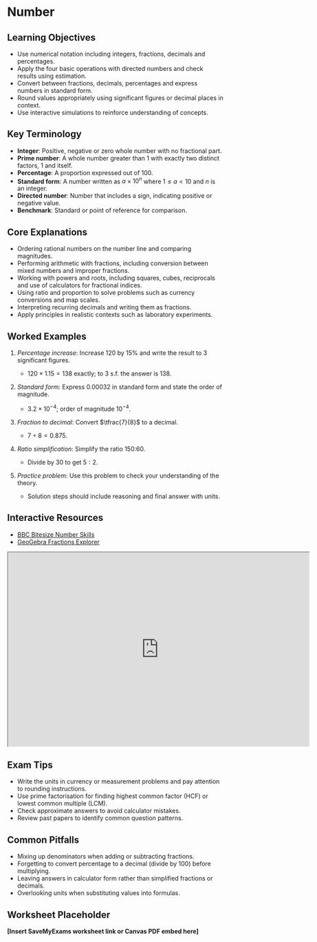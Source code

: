 # Number

## Learning Objectives
- Use numerical notation including integers, fractions, decimals and percentages.
- Apply the four basic operations with directed numbers and check results using estimation.
- Convert between fractions, decimals, percentages and express numbers in standard form.
- Round values appropriately using significant figures or decimal places in context.
- Use interactive simulations to reinforce understanding of concepts.

## Key Terminology
- **Integer**: Positive, negative or zero whole number with no fractional part.
- **Prime number**: A whole number greater than 1 with exactly two distinct factors, 1 and itself.
- **Percentage**: A proportion expressed out of 100.
- **Standard form**: A number written as $a\times10^n$ where $1\le a<10$ and $n$ is an integer.
- **Directed number**: Number that includes a sign, indicating positive or negative value.
- **Benchmark**: Standard or point of reference for comparison.

## Core Explanations
- Ordering rational numbers on the number line and comparing magnitudes.
- Performing arithmetic with fractions, including conversion between mixed numbers and improper fractions.
- Working with powers and roots, including squares, cubes, reciprocals and use of calculators for fractional indices.
- Using ratio and proportion to solve problems such as currency conversions and map scales.
- Interpreting recurring decimals and writing them as fractions.
- Apply principles in realistic contexts such as laboratory experiments.

## Worked Examples
1. *Percentage increase*: Increase 120 by 15% and write the result to 3 significant figures.
   - $120\times1.15=138$ exactly; to 3 s.f. the answer is 138.
2. *Standard form*: Express 0.00032 in standard form and state the order of magnitude.
   - $3.2\times10^{-4}$; order of magnitude $10^{-4}$.
3. *Fraction to decimal*: Convert $\tfrac{7}{8}$ to a decimal.
   - $7\div8=0.875$.
4. *Ratio simplification*: Simplify the ratio 150:60.
   - Divide by 30 to get $5:2$.

5. *Practice problem*: Use this problem to check your understanding of the theory.
   - Solution steps should include reasoning and final answer with units.
## Interactive Resources
- [BBC Bitesize Number Skills](https://www.bbc.co.uk/bitesize/topics/znmtsbk)
- [GeoGebra Fractions Explorer](https://www.geogebra.org/m/yh9pjg4a)
<iframe src="https://www.geogebra.org/material/iframe/id/yh9pjg4a/width/700/height/450/border/888888/rc/false/ai/false/sdz/false" width="700" height="450" title="Interactive simulation" loading="lazy"></iframe>

## Exam Tips
- Write the units in currency or measurement problems and pay attention to rounding instructions.
- Use prime factorisation for finding highest common factor (HCF) or lowest common multiple (LCM).
- Check approximate answers to avoid calculator mistakes.
- Review past papers to identify common question patterns.

## Common Pitfalls
- Mixing up denominators when adding or subtracting fractions.
- Forgetting to convert percentage to a decimal (divide by 100) before multiplying.
- Leaving answers in calculator form rather than simplified fractions or decimals.
- Overlooking units when substituting values into formulas.

## Worksheet Placeholder
**[Insert SaveMyExams worksheet link or Canvas PDF embed here]**

